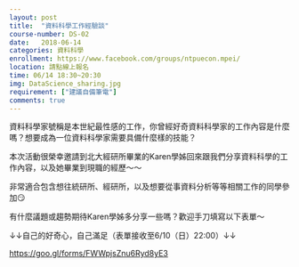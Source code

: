```yaml
---
layout: post
title:  "資料科學工作經驗談"
course-number: DS-02
date:   2018-06-14
categories: 資料科學
enrollment: https://www.facebook.com/groups/ntpuecon.mpei/
location: 請點線上報名
time: 06/14 18:30~20:30
img: DataScience_sharing.jpg
requirement: ["建議自備筆電"]
comments: true
---
```


資料科學家號稱是本世紀最性感的工作，你曾經好奇資料科學家的工作內容是什麼嗎？想要成為一位資料科學家需要具備什麼樣的技能？

本次活動很榮幸邀請到北大經研所畢業的Karen學姊回來跟我們分享資料科學的工作內容，以及她畢業到現職的經歷～～

非常適合包含想往統研所、經研所，以及想要從事資料分析等等相關工作的同學參加😏

有什麼議題或趨勢期待Karen學姊多分享一些嗎？歡迎手刀填寫以下表單～

↓↓自己的好奇心，自己滿足（表單接收至6/10（日）22:00）↓↓

https://goo.gl/forms/FWWpjsZnu6Ryd8yE3






